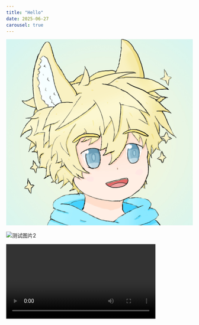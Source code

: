 ```yaml
---
title: "Hello"
date: 2025-06-27
carousel: true
---
```


![测试图片](https://raw.githubusercontent.com/MagicKuro/skills-github-pages/main/images/image.png)

![测试图片2](https://cdn.pixabay.com/photo/2025/05/14/10/09/bridge-9599215_1280.jpg)



<video width="80%" controls>
  <source src="https://raw.githubusercontent.com/MagicKuro/skills-github-pages/main/videos/test_video2.mp4" type="video/mp4">
  你的浏览器不支持视频播放
</video>
